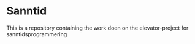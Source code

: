 # Sanntid
This is a repository containing the work doen on the elevator-project for sanntidsprogrammering


